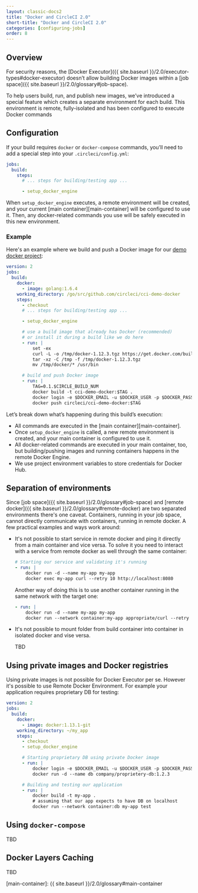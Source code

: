 ```yaml
---
layout: classic-docs2
title: "Docker and CircleCI 2.0"
short-title: "Docker and CircleCI 2.0"
categories: [configuring-jobs]
order: 8
---
```


## Overview
For security reasons, the [Docker Executor]({{ site.baseurl }}/2.0/executor-types#docker-executor) doesn’t allow building Docker images within a [job space]({{ site.baseurl }}/2.0/glossary#job-space).

To help users build, run, and publish new images, we’ve introduced a special feature which creates a separate environment for each build. This environment is remote, fully-isolated and has been configured to execute Docker commands

## Configuration
If your build requires `docker` or `docker-compose` commands, you’ll need to add a special step into your `.circleci/config.yml`:

```yaml
jobs:
  build:
    steps:
      # ... steps for building/testing app ...

      - setup_docker_engine
```

When `setup_docker_engine` executes, a remote environment will be created, and your current [main container][main-container] will be configured to use it. Then, any docker-related commands you use will be safely executed in this new environment.

### Example
Here's an example where we build and push a Docker image for our [demo docker project](https://github.com/circleci/cci-demo-docker):

```yaml
version: 2
jobs:
  build:
    docker:
      - image: golang:1.6.4
    working_directory: /go/src/github.com/circleci/cci-demo-docker
    steps:
      - checkout
      # ... steps for building/testing app ...

      - setup_docker_engine

      # use a build image that already has Docker (recommended)
      # or install it during a build like we do here
      - run: |
          set -ex
          curl -L -o /tmp/docker-1.12.3.tgz https://get.docker.com/builds/Linux/x86_64/docker-1.12.3.tgz
          tar -xz -C /tmp -f /tmp/docker-1.12.3.tgz
          mv /tmp/docker/* /usr/bin

      # build and push Docker image
      - run: |
          TAG=0.1.$CIRCLE_BUILD_NUM
          docker build -t cci-demo-docker:$TAG .
          docker login -e $DOCKER_EMAIL -u $DOCKER_USER -p $DOCKER_PASS
          docker push circleci/cci-demo-docker:$TAG
```

Let’s break down what’s happening during this build’s execution:

- All commands are executed in the [main container][main-container].
- Once `setup_docker_engine` is called, a new remote environment is created, and your main container is configured to use it.
- All docker-related commands are executed in your main container, too, but building/pushing images and running containers happens in the remote Docker Engine.
- We use project environment variables to store credentials for Docker Hub.

## Separation of environments

Since [job space]({{ site.baseurl }}/2.0/glossary#job-space) and [remote docker]({{ site.baseurl }}/2.0/glossary#remote-docker) are two separated environments there's one caveat. Containers, running in your job space, cannot directly communicate with containers, running in remote docker. A few practical examples and ways work around:

 * It's not possible to start service in remote docker and ping it directly from a main container and vice versa. To solve it you need to interact with a service from remote docker as well through the same container:

   ``` YAML
   # Starting our service and validating it's running
   - run: |
       docker run -d --name my-app my-app
       docker exec my-app curl --retry 10 http://localhost:8080
   ```

   Another way of doing this is to use another container running in the same network with the target one:

   ``` YAML
   - run: |
       docker run -d --name my-app my-app
       docker run --network container:my-app appropriate/curl --retry 10 http://localhost:8080
   ```

 * It's not possible to mount folder from build container into container in isolated docker and vise versa.

   TBD

## Using private images and Docker registries

Using private images is not possible for Docker Executor per se. However it's possible to use Remote Docker Environment. For example your application requires proprietary DB for testing:

``` YAML
version: 2
jobs:
  build:
    docker:
      - image: docker:1.13.1-git
    working_directory: ~/my_app
    steps:
      - checkout
      - setup_docker_engine

      # Starting proprietary DB using private Docker image
      - run: |
          docker login -e $DOCKER_EMAIL -u $DOCKER_USER -p $DOCKER_PASS
          docker run -d --name db company/proprietery-db:1.2.3

      # Building and testing our application
      - run: |
          docker build -t my-app .
          # assuming that our app expects to have DB on localhost
          docker run --network container:db my-app test
```

## Using `docker-compose`

TBD

## Docker Layers Caching

TBD

[main-container]: {{ site.baseurl }}/2.0/glossary#main-container